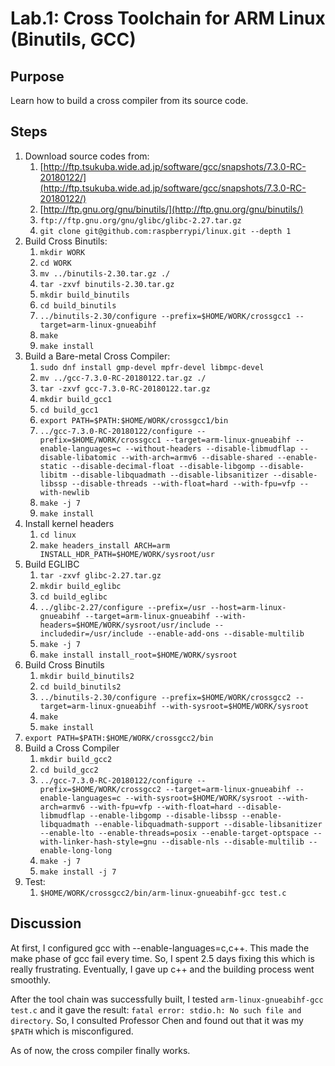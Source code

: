 # Lab.1: Cross Toolchain for ARM Linux (Binutils, GCC)

## Purpose
Learn how to build a cross compiler from its source code.

## Steps
1.  Download source codes from:
	1.  [http://ftp.tsukuba.wide.ad.jp/software/gcc/snapshots/7.3.0-RC-20180122/](http://ftp.tsukuba.wide.ad.jp/software/gcc/snapshots/7.3.0-RC-20180122/)
	2.  [http://ftp.gnu.org/gnu/binutils/](http://ftp.gnu.org/gnu/binutils/)
	3.  `ftp://ftp.gnu.org/gnu/glibc/glibc-2.27.tar.gz`
	4.  `git clone git@github.com:raspberrypi/linux.git --depth 1`
2.  Build Cross Binutils:
	1.  `mkdir WORK`
	2.  `cd WORK`
	3.  `mv ../binutils-2.30.tar.gz ./`
	4.  `tar -zxvf binutils-2.30.tar.gz`
	5.  `mkdir build_binutils`
	6.  `cd build_binutils`
	7.  `../binutils-2.30/configure --prefix=$HOME/WORK/crossgcc1 --target=arm-linux-gnueabihf`
	8.  `make`
	9.  `make install`
3.  Build a Bare-metal Cross Compiler:
	1.  `sudo dnf install gmp-devel mpfr-devel libmpc-devel`
	2.  `mv ../gcc-7.3.0-RC-20180122.tar.gz ./`
	3.  `tar -zxvf gcc-7.3.0-RC-20180122.tar.gz`
	4.  `mkdir build_gcc1`
	5.  `cd build_gcc1`
	6.  `export PATH=$PATH:$HOME/WORK/crossgcc1/bin`
	7.   `../gcc-7.3.0-RC-20180122/configure --prefix=$HOME/WORK/crossgcc1 --target=arm-linux-gnueabihf --enable-languages=c --without-headers --disable-libmudflap --disable-libatomic --with-arch=armv6 --disable-shared --enable-static --disable-decimal-float --disable-libgomp --disable-libitm --disable-libquadmath --disable-libsanitizer --disable-libssp --disable-threads --with-float=hard --with-fpu=vfp --with-newlib`
	8.  `make -j 7`
	9.  `make install`
4.  Install kernel headers
	1.  `cd linux`
	2.  `make headers_install ARCH=arm INSTALL_HDR_PATH=$HOME/WORK/sysroot/usr`
5.  Build EGLIBC
	1.  `tar -zxvf glibc-2.27.tar.gz`
	2.  `mkdir build_eglibc`
	3.  `cd build_eglibc`
	4.  `../glibc-2.27/configure --prefix=/usr --host=arm-linux-gnueabihf --target=arm-linux-gnueabihf --with-headers=$HOME/WORK/sysroot/usr/include --includedir=/usr/include --enable-add-ons --disable-multilib`
	5.  `make -j 7`
	6.  `make install install_root=$HOME/WORK/sysroot`
6.  Build Cross Binutils
	1.  `mkdir build_binutils2`
	2.  `cd build_binutils2`
	3.  `../binutils-2.30/configure --prefix=$HOME/WORK/crossgcc2 --target=arm-linux-gnueabihf --with-sysroot=$HOME/WORK/sysroot`
	4.  `make`
	5.  `make install`
7.  `export PATH=$PATH:$HOME/WORK/crossgcc2/bin`
8.  Build a Cross Compiler
	1.  `mkdir build_gcc2`
	2.  `cd build_gcc2`
	3.  `../gcc-7.3.0-RC-20180122/configure --prefix=$HOME/WORK/crossgcc2 --target=arm-linux-gnueabihf --enable-languages=c --with-sysroot=$HOME/WORK/sysroot --with-arch=armv6 --with-fpu=vfp --with-float=hard --disable-libmudflap --enable-libgomp --disable-libssp --enable-libquadmath --enable-libquadmath-support --disable-libsanitizer --enable-lto --enable-threads=posix --enable-target-optspace --with-linker-hash-style=gnu --disable-nls --disable-multilib --enable-long-long`
	4.  `make -j 7`
	5.  `make install -j 7`
9.  Test:
	1. `$HOME/WORK/crossgcc2/bin/arm-linux-gnueabihf-gcc test.c`

## Discussion

At first, I configured gcc with --enable-languages=c,c++. This made the make phase of gcc fail every time. So, I spent 2.5 days fixing this which is really frustrating. Eventually, I gave up c++ and the building process went smoothly.

After the tool chain was successfully built, I tested `arm-linux-gnueabihf-gcc test.c` and it gave the result: `fatal error: stdio.h: No such file and directory`. So, I consulted Professor Chen and found out that it was my `$PATH` which is misconfigured.

As of now, the cross compiler finally works.
